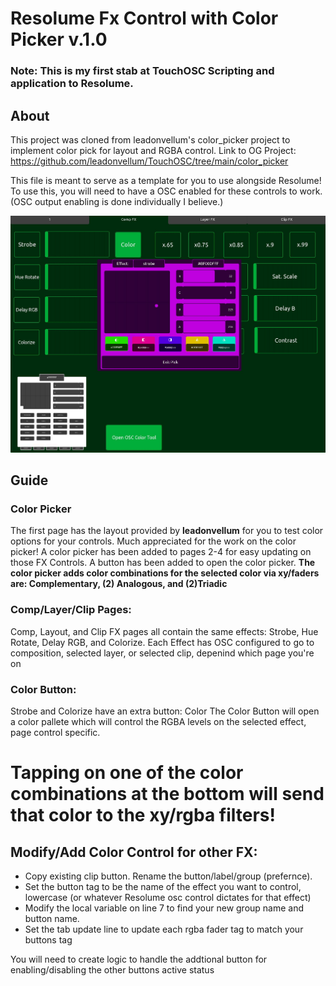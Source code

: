 # Resolume Fx Control with Color Picker  v.1.0

### Note: This is my first stab at TouchOSC Scripting and application to Resolume. 

## About
This project was cloned from leadonvellum's color_picker project to implement color pick for layout and RGBA control.
Link to OG Project: https://github.com/leadonvellum/TouchOSC/tree/main/color_picker

This file is meant to serve as a template for you to use alongside Resolume! To use this, you will need to have a OSC enabled for these controls to work. (OSC output enabling is done individually I believe.)

![color_picker_images](resolume_color_pick.JPG)

## Guide
### Color Picker
The first page has the layout provided by **leadonvellum** for you to test color
options for your controls. Much appreciated for the work on the color picker!
A color picker has been added to pages 2-4 for easy updating on those FX Controls. A button has been added to open the color picker.
**The color picker adds color combinations for the selected color via xy/faders are: Complementary, (2) Analogous, and (2)Triadic**

### Comp/Layer/Clip Pages:
Comp, Layout, and Clip FX pages all contain the same effects: Strobe, Hue Rotate, Delay RGB, and Colorize.
Each Effect has OSC configured to go to composition, selected layer, or selected clip, depenind which page you're on

### Color Button: 
Strobe and Colorize have an extra button: Color
The Color Button will open a color pallete which will control the RGBA levels on the selected effect, page control specific. 
# Tapping on one of the color combinations at the bottom will send that color to the xy/rgba filters!

## Modify/Add Color Control for other FX:
- Copy existing clip button. Rename the button/label/group (prefernce). 
- Set the button tag to be the name of the effect you want to control, lowercase (or whatever Resolume osc control dictates for that effect)
- Modify the local variable on line 7 to find your new group name and button name.
- Set the tab update line to update each rgba fader tag to match your buttons tag

You will need to create logic to handle the addtional button for enabling/disabling the other buttons active status
